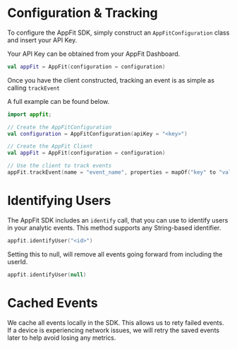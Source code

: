 # Configuration & Tracking

To configure the AppFit SDK, simply construct an `AppFitConfiguration` class and insert your API Key.

Your API Key can be obtained from your AppFit Dashboard.

```kotlin
val appFit = AppFit(configuration = configuration)
```

Once you have the client constructed, tracking an event is as simple as calling `trackEvent`

A full example can be found below.

```kotlin
import appfit;

// Create the AppFitConfiguration
val configuration = AppFitConfiguration(apiKey = "<key>")

// Create the AppFit Client
val appFit = AppFit(configuration = configuration)

// Use the client to track events
appFit.trackEvent(name = "event_name", properties = mapOf("key" to "value"))
```

# Identifying Users

The AppFit SDK includes an `identify` call, that you can use to identify users in your analytic events.
This method supports any String-based identifier.

```kotlin
appfit.identifyUser("<id>")
```

Setting this to null, will remove all events going forward from including the userId.

```kotlin
appfit.identifyUser(null)
```

# Cached Events

We cache all events locally in the SDK. This allows us to rety failed events. If a device is experiencing network issues, we will retry the saved events later to help avoid losing any metrics.
